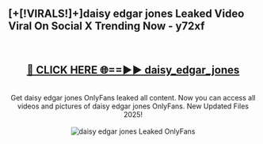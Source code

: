<h2>[+[!VIRALS!]+]daisy edgar jones Leaked Video Viral On Social X Trending Now - y72xf</h2>
<br>
<div align="center">
<h2><a href="https://libra.edu.pl?daisy_edgar_jones" rel="nofollow">🔴 CLICK HERE 🌐==►► daisy_edgar_jones</a></h2>
<br>
Get daisy edgar jones OnlyFans leaked all content. Now you can access all videos and pictures of daisy edgar jones OnlyFans. New Updated Files 2025!
<br>
<br>
<a href="https://libra.edu.pl?daisy_edgar_jones" rel="nofollow" data-target="animated-image.originalLink"><img src="https://i.ibb.co.com/WyWwxjT/player-gif2.gif" alt="daisy edgar jones Leaked OnlyFans" style="max-width: 100%; display: inline-block;" data-target="animated-image.originalImage"></a>
</div>
<br>